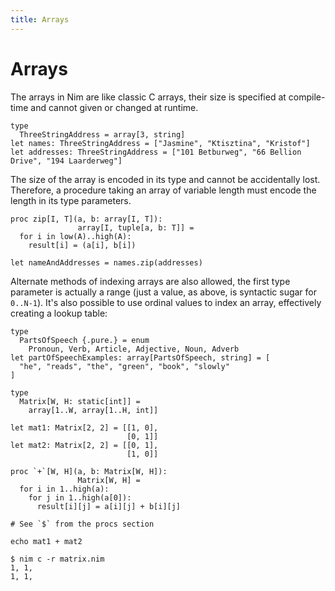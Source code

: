 ```yaml
---
title: Arrays
---
```


# Arrays

The arrays in Nim are like classic C arrays, their size is specified at compile-time and cannot given or changed at runtime.

``` nimrod
type
  ThreeStringAddress = array[3, string]
let names: ThreeStringAddress = ["Jasmine", "Ktisztina", "Kristof"]
let addresses: ThreeStringAddress = ["101 Betburweg", "66 Bellion Drive", "194 Laarderweg"]
```

The size of the array is encoded in its type and cannot be accidentally lost. Therefore, a procedure taking an array of variable length must encode the length in its type parameters.

``` nimrod
proc zip[I, T](a, b: array[I, T]):
               array[I, tuple[a, b: T]] =
  for i in low(A)..high(A):
    result[i] = (a[i], b[i])

let nameAndAddresses = names.zip(addresses)
```

Alternate methods of indexing arrays are also allowed, the first type parameter is actually a range (just a value, as above, is syntactic sugar for `0..N-1`). It's also possible to use ordinal values to index an array, effectively creating a lookup table:

``` nimrod
type
  PartsOfSpeech {.pure.} = enum
    Pronoun, Verb, Article, Adjective, Noun, Adverb
let partOfSpeechExamples: array[PartsOfSpeech, string] = [
  "he", "reads", "the", "green", "book", "slowly"
]
```

``` nimrod
type
  Matrix[W, H: static[int]] =
    array[1..W, array[1..H, int]]

let mat1: Matrix[2, 2] = [[1, 0],
                          [0, 1]]
let mat2: Matrix[2, 2] = [[0, 1],
                          [1, 0]]

proc `+`[W, H](a, b: Matrix[W, H]):
               Matrix[W, H] =
  for i in 1..high(a):
    for j in 1..high(a[0]):
      result[i][j] = a[i][j] + b[i][j]

# See `$` from the procs section

echo mat1 + mat2
```

``` console
$ nim c -r matrix.nim
1, 1, 
1, 1, 

```